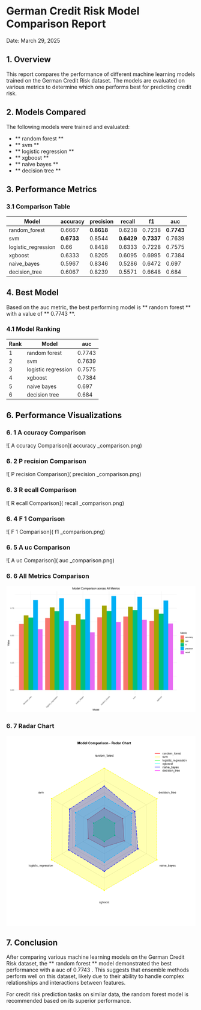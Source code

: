 # German Credit Risk Model Comparison Report

Date:  March 29, 2025 

## 1. Overview

This report compares the performance of different machine learning models trained on the German Credit Risk dataset. The models are evaluated on various metrics to determine which one performs best for predicting credit risk.

## 2. Models Compared

The following models were trained and evaluated:

- ** random forest **
- ** svm **
- ** logistic regression **
- ** xgboost **
- ** naive bayes **
- ** decision tree **

## 3. Performance Metrics

### 3.1 Comparison Table

| Model |  accuracy | precision | recall | f1 | auc  |
| ---|---|---|---|---|--- |
|  random_forest  |  0.6667 | **0.8618** | 0.6238 | 0.7238 | **0.7743**  |
|  svm  |  **0.6733** | 0.8544 | **0.6429** | **0.7337** | 0.7639  |
|  logistic_regression  |  0.66 | 0.8418 | 0.6333 | 0.7228 | 0.7575  |
|  xgboost  |  0.6333 | 0.8205 | 0.6095 | 0.6995 | 0.7384  |
|  naive_bayes  |  0.5967 | 0.8346 | 0.5286 | 0.6472 | 0.697  |
|  decision_tree  |  0.6067 | 0.8239 | 0.5571 | 0.6648 | 0.684  |

## 4. Best Model

Based on the  auc  metric, the best performing model is ** random forest ** with a value of ** 0.7743 **.

### 4.1 Model Ranking

| Rank | Model |  auc  |
|---|---|---|
|  1  |  random forest  |  0.7743  |
|  2  |  svm  |  0.7639  |
|  3  |  logistic regression  |  0.7575  |
|  4  |  xgboost  |  0.7384  |
|  5  |  naive bayes  |  0.697  |
|  6  |  decision tree  |  0.684  |

## 6. Performance Visualizations

### 6. 1   A ccuracy  Comparison

![ A ccuracy  Comparison]( accuracy _comparison.png)

### 6. 2   P recision  Comparison

![ P recision  Comparison]( precision _comparison.png)

### 6. 3   R ecall  Comparison

![ R ecall  Comparison]( recall _comparison.png)

### 6. 4   F 1  Comparison

![ F 1  Comparison]( f1 _comparison.png)

### 6. 5   A uc  Comparison

![ A uc  Comparison]( auc _comparison.png)

### 6. 6  All Metrics Comparison

![All Metrics Comparison](all_metrics_comparison.png)

### 6. 7  Radar Chart

![Radar Chart](radar_chart.png)

## 7. Conclusion

After comparing various machine learning models on the German Credit Risk dataset, the ** random forest ** model demonstrated the best performance with a  auc  of  0.7743 . This suggests that ensemble methods perform well on this dataset, likely due to their ability to handle complex relationships and interactions between features.

For credit risk prediction tasks on similar data, the  random forest  model is recommended based on its superior performance.

